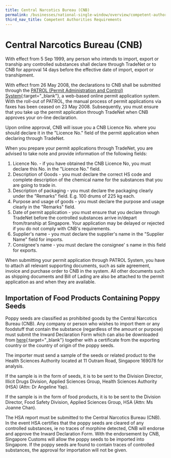 ```yaml
---
title: Central Narcotics Bureau (CNB)
permalink: /businesses/national-single-window/overview/competent-authorities-requirements/CNB
third_nav_title: Competent Authorities Requirements
---
```



# Central Narcotics Bureau (CNB)

With effect from 5 Sep 1999, any person who intends to import, export or tranship any controlled substances shall declare through TradeNet or to CNB for approval 14 days before the effective date of import, export or transhipment.

With effect from 26 May 2008, the declarations to CNB shall be submitted through the  [PATROL (Permit Administration and Control) System](https://www.cnb.gov.sg/drug-information/precursor-control/patrol){:target="_blank"}, a web-based online permit application system. With the roll-out of PATROL, the manual process of permit applications via faxes has been ceased on 23 May 2008. Subsequently, you must ensure that you take up the permit application through TradeNet when CNB approves your on-line declaration.

Upon online approval, CNB will issue you a CNB Licence No. where you should declare it in the "Licence No." field of the permit application when declaring through TradeNet.

When you prepare your permit applications through TradeNet, you are advised to take note and provide information of the following fields:

1.  Licence No. - if you have obtained the CNB Licence No, you must declare this No. in the "Licence No." field.
2.  Description of Goods - you must declare the correct HS code and complete description of the chemical name for the substances that you are going to trade in.
3.  Description of packaging - you must declare the packaging clearly under the "Remarks" field. E.g. 100 drums of 225 kg each.
4.  Purpose and usage of goods - you must declare the purpose and usage clearly in the "Remarks" field.
5.  Date of permit application - you must ensure that you declare through TradeNet before the controlled substances arrive in/depart from/tranship at Singapore. Your application may be delayed or rejected if you do not comply with CNB's requirements.
6.  Supplier's name - you must declare the supplier's name in the "Supplier Name" field for imports.
7.  Consignee's name - you must declare the consignee' s name in this field for exports.

When submitting your permit application through PATROL System, you have to attach all relevant supporting documents, such as sale agreement, invoice and purchase order to CNB in the system. All other documents such as shipping documents and Bill of Lading are also be attached to the permit application as and when they are available.

## Importation of Food Products Containing Poppy Seeds

Poppy seeds are classified as prohibited goods by the Central Narcotics Bureau (CNB). Any company or person who wishes to import them or any foodstuff that contain the substance (regardless of the amount or purpose) must submit the Inward Declaration Form which can also be downloaded from  [here](https://www.cnb.gov.sg/drug-information/precursor-control/list-of-controlled-substance/importation-of-food-products-containing-poppy-seeds){:target="_blank"} together with a certificate from the exporting country or the country of origin of the poppy seeds.

The importer must send a sample of the seeds or related product to the Health Sciences Authority located at 11 Outram Road, Singapore 169078 for analysis.

If the sample is in the form of seeds, it is to be sent to the Division Director, Illicit Drugs Division, Applied Sciences Group, Health Sciences Authority (HSA) (Attn: Dr Angeline Yap).

If the sample is in the form of food products, it is to be sent to the Division Director, Food Safety Division, Applied Sciences Group, HSA (Attn: Ms Joanne Chan).

The HSA report must be submitted to the Central Narcotics Bureau (CNB). In the event HSA certifies that the poppy seeds are cleared of any controlled substances, ie no traces of morphine detected, CNB will endorse and approve the Inward Declaration Form. With the endorsement by CNB, Singapore Customs will allow the poppy seeds to be imported into Singapore. If the poppy seeds are found to contain traces of controlled substances, the approval for importation will not be given.
